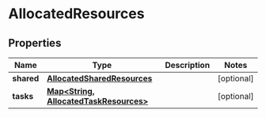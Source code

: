 

# AllocatedResources


## Properties

Name | Type | Description | Notes
------------ | ------------- | ------------- | -------------
**shared** | [**AllocatedSharedResources**](AllocatedSharedResources.md) |  |  [optional]
**tasks** | [**Map&lt;String, AllocatedTaskResources&gt;**](AllocatedTaskResources.md) |  |  [optional]



